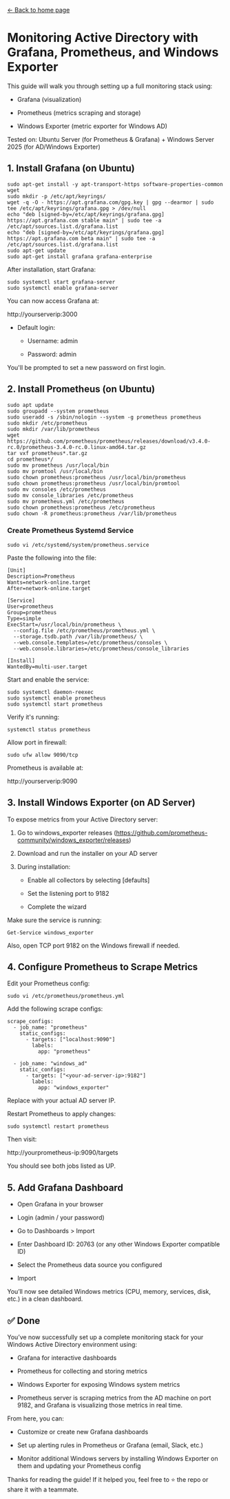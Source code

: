  <a href="/README.md">← Back to home page</a>

# Monitoring Active Directory with Grafana, Prometheus, and Windows Exporter

This guide will walk you through setting up a full monitoring stack using:

- Grafana (visualization)

- Prometheus (metrics scraping and storage)

- Windows Exporter (metric exporter for Windows AD)

Tested on: Ubuntu Server (for Prometheus & Grafana) + Windows Server 2025 (for AD/Windows Exporter)

## 1. Install Grafana (on Ubuntu)
```
sudo apt-get install -y apt-transport-https software-properties-common wget
sudo mkdir -p /etc/apt/keyrings/
wget -q -O - https://apt.grafana.com/gpg.key | gpg --dearmor | sudo tee /etc/apt/keyrings/grafana.gpg > /dev/null
echo "deb [signed-by=/etc/apt/keyrings/grafana.gpg] https://apt.grafana.com stable main" | sudo tee -a /etc/apt/sources.list.d/grafana.list
echo "deb [signed-by=/etc/apt/keyrings/grafana.gpg] https://apt.grafana.com beta main" | sudo tee -a /etc/apt/sources.list.d/grafana.list
sudo apt-get update
sudo apt-get install grafana grafana-enterprise
```

After installation, start Grafana:
```
sudo systemctl start grafana-server
sudo systemctl enable grafana-server
```
You can now access Grafana at:

http://yourserverip:3000

- Default login:

    - Username: admin

    - Password: admin

You'll be prompted to set a new password on first login.

## 2. Install Prometheus (on Ubuntu)
```
sudo apt update
sudo groupadd --system prometheus
sudo useradd -s /sbin/nologin --system -g prometheus prometheus
sudo mkdir /etc/prometheus
sudo mkdir /var/lib/prometheus
wget https://github.com/prometheus/prometheus/releases/download/v3.4.0-rc.0/prometheus-3.4.0-rc.0.linux-amd64.tar.gz
tar vxf prometheus*.tar.gz
cd prometheus*/
sudo mv prometheus /usr/local/bin
sudo mv promtool /usr/local/bin
sudo chown prometheus:prometheus /usr/local/bin/prometheus
sudo chown prometheus:prometheus /usr/local/bin/promtool
sudo mv consoles /etc/prometheus
sudo mv console_libraries /etc/prometheus
sudo mv prometheus.yml /etc/prometheus
sudo chown prometheus:prometheus /etc/prometheus
sudo chown -R prometheus:prometheus /var/lib/prometheus
```
### Create Prometheus Systemd Service
```
sudo vi /etc/systemd/system/prometheus.service
```

Paste the following into the file:
```
[Unit]
Description=Prometheus
Wants=network-online.target
After=network-online.target

[Service]
User=prometheus
Group=prometheus
Type=simple
ExecStart=/usr/local/bin/prometheus \
  --config.file /etc/prometheus/prometheus.yml \
  --storage.tsdb.path /var/lib/prometheus/ \
  --web.console.templates=/etc/prometheus/consoles \
  --web.console.libraries=/etc/prometheus/console_libraries

[Install]
WantedBy=multi-user.target
```
Start and enable the service:
```
sudo systemctl daemon-reexec
sudo systemctl enable prometheus
sudo systemctl start prometheus
```

Verify it's running:

```
systemctl status prometheus
```

Allow port in firewall:
```
sudo ufw allow 9090/tcp
```

Prometheus is available at:

http://yourserverip:9090

## 3. Install Windows Exporter (on AD Server)

To expose metrics from your Active Directory server:

1. Go to windows_exporter releases (https://github.com/prometheus-community/windows_exporter/releases)

2. Download and run the installer on your AD server

3. During installation:

    - Enable all collectors by selecting [defaults]

    - Set the listening port to 9182

    - Complete the wizard

Make sure the service is running:
```
Get-Service windows_exporter
```

Also, open TCP port 9182 on the Windows firewall if needed.

## 4. Configure Prometheus to Scrape Metrics

Edit your Prometheus config:
```
sudo vi /etc/prometheus/prometheus.yml
```

Add the following scrape configs:

```
scrape_configs:
  - job_name: "prometheus"
    static_configs:
      - targets: ["localhost:9090"]
        labels:
          app: "prometheus"

  - job_name: "windows_ad"
    static_configs:
      - targets: ["<your-ad-server-ip>:9182"]
        labels:
          app: "windows_exporter"
```

Replace <your-ad-server-ip> with your actual AD server IP.

Restart Prometheus to apply changes:
```
sudo systemctl restart prometheus
```

Then visit:

http://yourprometheus-ip:9090/targets

You should see both jobs listed as UP.

## 5. Add Grafana Dashboard
- Open Grafana in your browser

- Login (admin / your password)

- Go to Dashboards > Import

- Enter Dashboard ID: 20763 (or any other Windows Exporter compatible ID)

- Select the Prometheus data source you configured

- Import

You’ll now see detailed Windows metrics (CPU, memory, services, disk, etc.) in a clean dashboard.

## ✅ Done

You’ve now successfully set up a complete monitoring stack for your Windows Active Directory environment using:

- Grafana for interactive dashboards

- Prometheus for collecting and storing metrics

- Windows Exporter for exposing Windows system metrics

- Prometheus server is scraping metrics from the AD machine on port 9182, and Grafana is visualizing those metrics in real time.

From here, you can:

- Customize or create new Grafana dashboards

- Set up alerting rules in Prometheus or Grafana (email, Slack, etc.)

- Monitor additional Windows servers by installing Windows Exporter on them and updating your Prometheus config

Thanks for reading the guide! If it helped you, feel free to ⭐ the repo or share it with a teammate.